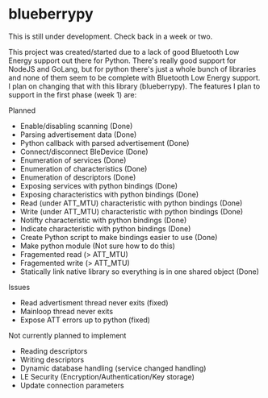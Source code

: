 # blueberrypy

This is still under development. Check back in a week or two.

This project was created/started due to a lack of good Bluetooth Low Energy support out there for Python. There's really good support for NodeJS and GoLang, but for python there's just a whole bunch of libraries and none of them seem to be complete with Bluetooth Low Energy support. I plan on changing that with this library (blueberrypy). The features I plan to support in the first phase (week 1) are:

Planned
- Enable/disabling scanning (Done)
- Parsing advertisement data (Done)
- Python callback with parsed advertisement (Done)
- Connect/disconnect BleDevice (Done)
- Enumeration of services (Done)
- Enumeration of characteristics (Done)
- Enumeration of descriptors (Done)
- Exposing services with python bindings (Done)
- Exposing characteristics with python bindings (Done)
- Read (under ATT_MTU) characteristic with python bindings (Done)
- Write (under ATT_MTU) characteristic with python bindings (Done)
- Notifty characteristic with python bindings (Done)
- Indicate characteristic with python bindings (Done)
- Create Python script to make bindings easier to use (Done)
- Make python module (Not sure how to do this)
- Fragemented read (> ATT_MTU)
- Fragemented write (> ATT_MTU)
- Statically link native library so everything is in one shared object (Done)

Issues
- Read advertisment thread never exits (fixed)
- Mainloop thread never exits
- Expose ATT errors up to python (fixed)

Not currently planned to implement
- Reading descriptors
- Writing descriptors
- Dynamic database handling (service changed handling)
- LE Security (Encryption/Authentication/Key storage)
- Update connection parameters
